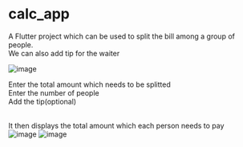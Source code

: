 # calc_app

A Flutter project  which can be used to split the bill among a group of people.
</br>
We can also add tip for the waiter


![image](https://user-images.githubusercontent.com/63350417/148344550-23695586-ed33-4b65-9e79-6e9dc65e14cf.png)

Enter the total amount which needs to be splitted
</br>
Enter the number of people</br>
Add the tip(optional)</br></br>

It then displays the total amount which each person needs to pay
</br>
![image](https://user-images.githubusercontent.com/63350417/148344709-e1a10693-7aeb-4469-81c5-a432ef5b6b8d.png)
![image](https://user-images.githubusercontent.com/63350417/148344733-134ae910-3ccf-4520-bddc-c302031ea752.png)
